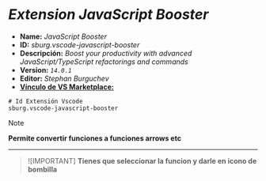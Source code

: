 <!-- Autor: Daniel Benjamin Perez Morales -->
<!-- GitHub: https://github.com/DanielBenjaminPerezMoralesDev13 -->
<!-- Gitlab: https://gitlab.com/DanielBenjaminPerezMoralesDev13 -->
<!-- Correo electrónico: danielperezdev@proton.me -->

# ***Extension JavaScript Booster***

- **Name:** *JavaScript Booster*
- **ID:** *sburg.vscode-javascript-booster*
- **Descripción:** *Boost your productivity with advanced JavaScript/TypeScript refactorings and commands*
- **Version:** *`14.0.1`*
- **Editor:** *Stephan Burguchev*
- **[Vínculo de VS Marketplace:](https://marketplace.visualstudio.com/items?itemName=sburg.vscode-javascript-booster "https://marketplace.visualstudio.com/items?itemName=sburg.vscode-javascript-booster")**

```plaintext
# Id Extensión Vscode
sburg.vscode-javascript-booster
```

> [!NOTE]
> **Permite convertir funciones a funciones arrows etc**

---

> ![IMPORTANT]
> **Tienes que seleccionar la funcion y darle en icono de bombilla**
